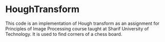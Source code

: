 # HoughTransform
This code is an implementation of Hough transform as an assignment for Principles of Image Processing course taught at Sharif University of Technology. It is used to find corners of a chess board.
